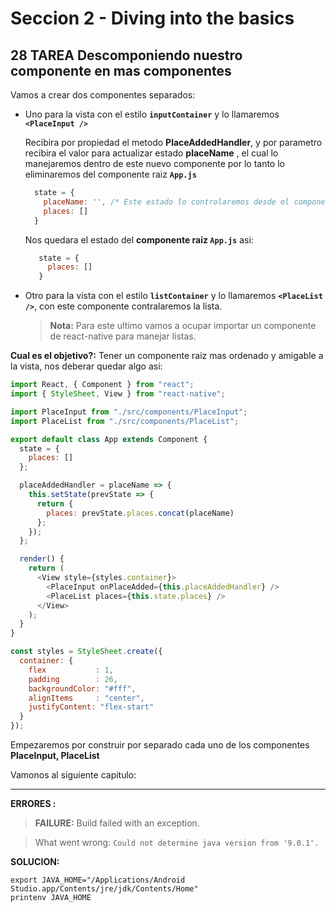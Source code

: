 # Seccion 2 - **Diving into the basics**
## **28 TAREA** Descomponiendo nuestro componente en mas componentes

Vamos a crear dos componentes separados:

* Uno para la vista con el estilo **```inputContainer```** y lo llamaremos **```<PlaceInput />```**

  Recibira por propiedad el metodo **PlaceAddedHandler**, y por parametro recibira el valor para actualizar estado **placeName** , el cual lo manejaremos dentro de este nuevo componente por lo tanto lo eliminaremos del componente raiz **```App.js```**

    ```js
      state = {
        placeName: '', /* Este estado lo controlaremos desde el componente <PlaceInput /> por lo tanto ya no lo ocupamos en el componente raiz App.js */
        places: []
      }
    ```

  Nos quedara el estado del **componente raiz ```App.js```** asi:
   ```js
      state = {
        places: []
      }
    ```

* Otro para la vista con el estilo **```listContainer```** y lo llamaremos **```<PlaceList />```**, con este componente contralaremos la lista.
    > **Nota:** Para este ultimo vamos a ocupar importar un componente de react-native para manejar listas.

**Cual es el objetivo?:** Tener un componente raiz mas ordenado y amigable a la vista, nos deberar quedar algo asi:

````js
import React, { Component } from "react";
import { StyleSheet, View } from "react-native";

import PlaceInput from "./src/components/PlaceInput";
import PlaceList from "./src/components/PlaceList";

export default class App extends Component {
  state = {
    places: []
  };

  placeAddedHandler = placeName => {
    this.setState(prevState => {
      return {
        places: prevState.places.concat(placeName)
      };
    });
  };

  render() {
    return (
      <View style={styles.container}>
        <PlaceInput onPlaceAdded={this.placeAddedHandler} />
        <PlaceList places={this.state.places} />
      </View>
    );
  }
}

const styles = StyleSheet.create({
  container: {
    flex           : 1,
    padding        : 26,
    backgroundColor: "#fff",
    alignItems     : "center",
    justifyContent: "flex-start"
  }
});
````

Empezaremos por construir por separado cada uno de los componentes **PlaceInput, PlaceList**

Vamonos al siguiente capitulo:

---
**ERRORES :**

> **FAILURE:** Build failed with an exception.

> What went wrong: ```Could not determine java version from '9.0.1'.```

**SOLUCION:**

  ```unix
  export JAVA_HOME="/Applications/Android Studio.app/Contents/jre/jdk/Contents/Home"
  printenv JAVA_HOME
  ```
